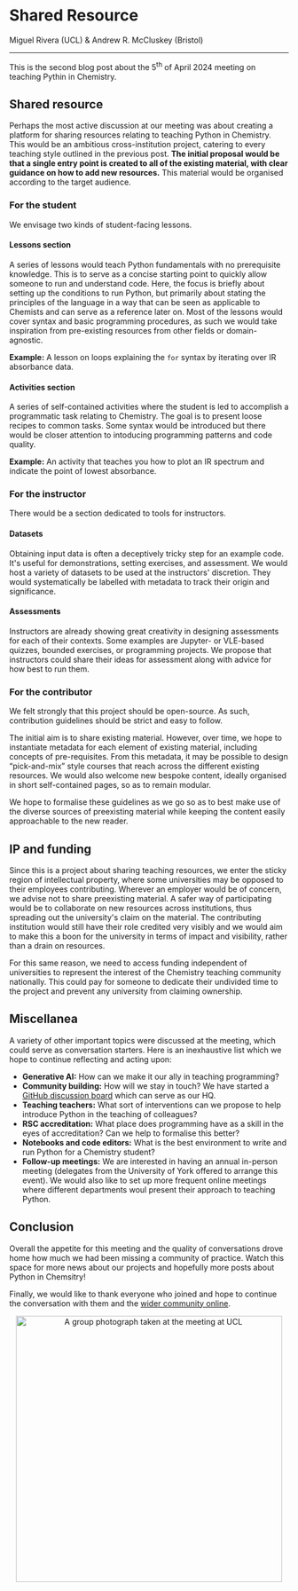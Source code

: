 # Shared Resource

Miguel Rivera (UCL) & Andrew R. McCluskey (Bristol)

<hr>
This is the second blog post about the 5<sup>th</sup> of April 2024 meeting on teaching Pythin in Chemistry.

## Shared resource

Perhaps the most active discussion at our meeting was about creating a platform for sharing resources relating to teaching Python in Chemistry.
This would be an ambitious cross-institution project, catering to every teaching style outlined in the previous post.
**The initial proposal would be that a single entry point is created to all of the existing material, with clear guidance on how to add new resources.**
This material would be organised according to the target audience.

### For the student

We envisage two kinds of student-facing lessons.

#### Lessons section

A series of lessons would teach Python fundamentals with no prerequisite knowledge.
This is to serve as a concise starting point to quickly allow someone to run and understand code.
Here, the focus is briefly about setting up the conditions to run Python, but primarily about stating the principles of the language in a way that can be seen as applicable to Chemists and can serve as a reference later on.
Most of the lessons would cover syntax and basic programming procedures, as such we would take inspiration from pre-existing resources from other fields or domain-agnostic.

**Example:** A lesson on loops explaining the `for` syntax by iterating over IR absorbance data.

#### Activities section

A series of self-contained activities where the student is led to accomplish a programmatic task relating to Chemistry.
The goal is to present loose recipes to common tasks. Some syntax would be introduced but there would be closer attention to intoducing programming patterns and code quality.

**Example:** An activity that teaches you how to plot an IR spectrum and indicate the point of lowest absorbance.

### For the instructor

There would be a section dedicated to tools for instructors.

#### Datasets

Obtaining input data is often a deceptively tricky step for an example code.
It's useful for demonstrations, setting exercises, and assessment.
We would host a variety of datasets to be used at the instructors' discretion.
They would systematically be labelled with metadata to track their origin and significance.

#### Assessments

Instructors are already showing great creativity in designing assessments for each of their contexts.
Some examples are Jupyter- or VLE-based quizzes, bounded exercises, or programming projects.
We propose that instructors could share their ideas for assessment along with advice for how best to run them.

### For the contributor

We felt strongly that this project should be open-source.
As such, contribution guidelines should be strict and easy to follow.

The initial aim is to share existing material.
However, over time, we hope to instantiate metadata for each element of existing material, including concepts of pre-requisites.
From this metadata, it may be possible to design “pick-and-mix” style courses that reach across the different existing resources.
We would also welcome new bespoke content, ideally organised in short self-contained pages, so as to remain modular.

We hope to formalise these guidelines as we go so as to best make use of the diverse sources of preexisting material while keeping the content easily approachable to the new reader.

## IP and funding

Since this is a project about sharing teaching resources, we enter the sticky region of intellectual property, where some universities may be opposed to their employees contributing.
Wherever an employer would be of concern, we advise not to share preexisting material.
A safer way of participating would be to collaborate on new resources across institutions, thus spreading out the university's claim on the material.
The contributing institution would still have their role credited very visibly and we would aim to make this a boon for the university in terms of impact and visibility, rather than a drain on resources.

For this same reason, we need to access funding independent of universities to represent the interest of the Chemistry teaching community nationally.
This could pay for someone to dedicate their undivided time to the project and prevent any university from claiming ownership.

## Miscellanea

A variety of other important topics were discussed at the meeting, which could serve as conversation starters.
Here is an inexhaustive list which we hope to continue reflecting and acting upon:

- **Generative AI:** How can we make it our ally in teaching programming?
- **Community building:** How will we stay in touch?
  We have started a [GitHub discussion board](https://github.com/orgs/pythoninchemistry/discussions) which can serve as our HQ.
- **Teaching teachers:** What sort of interventions can we propose to help introduce Python in the teaching of colleagues?
- **RSC accreditation:** What place does programming have as a skill in the eyes of accreditation? Can we help to formalise this better?
- **Notebooks and code editors:** What is the best environment to write and run Python for a Chemistry student?
- **Follow-up meetings:** We are interested in having an annual in-person meeting (delegates from the University of York offered to arrange this event). 
  We would also like to set up more frequent online meetings where different departments woul present their approach to teaching Python.

## Conclusion

Overall the appetite for this meeting and the quality of conversations drove home how much we had been missing a community of practice.
Watch this space for more news about our projects and hopefully more posts about Python in Chemsitry!

Finally, we would like to thank everyone who joined and hope to continue the conversation with them and the [wider community online](https://github.com/orgs/pythoninchemistry/discussions).
<p align="center">
<img src="./assets/img/group-photo.jpeg" alt="A group photograph taken at the meeting at UCL" width="480" class="center">
</p>